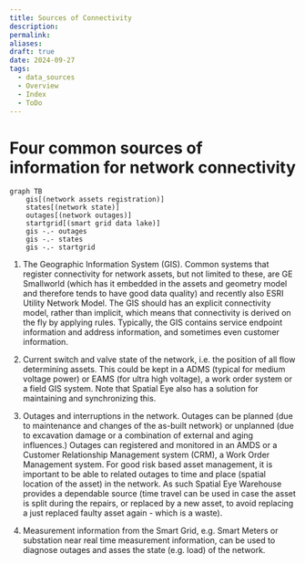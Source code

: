 ```yaml
---
title: Sources of Connectivity
description: 
permalink: 
aliases: 
draft: true
date: 2024-09-27
tags:
  - data_sources
  - Overview
  - Index
  - ToDo
---
```

# Four common sources of information for network connectivity


```mermaid
graph TB
	gis[(network assets registration)]
    states[(network state)]
	outages[(network outages)]
	startgrid[(smart grid data lake)]
    gis -.- outages
    gis -.- states
    gis -.- startgrid
```

1. The Geographic Information System (GIS). Common systems that register connectivity for network assets, but not limited to these, are GE Smallworld (which has it embedded in the assets and geometry model and therefore tends to have good data quality) and recently also ESRI Utility Network Model. The GIS should has an explicit connectivity model, rather than implicit, which means that connectivity is derived on the fly by applying rules. Typically, the GIS contains service endpoint information and address information, and sometimes even customer information.

2. Current switch and valve state of the network, i.e. the position of all flow determining assets. This could be kept in a ADMS (typical for medium voltage power) or EAMS (for ultra high voltage), a work order system or a field GIS system. Note that Spatial Eye also has a solution for maintaining and synchronizing this.

3. Outages and interruptions in the network. Outages can be planned (due to maintenance and changes of the as-built network) or unplanned (due to excavation damage or a combination of external and aging influences.) Outages can registered and monitored in an AMDS or a Customer Relationship Management system (CRM), a Work Order Management system. For good risk based asset management, it is important to be able to related outages to time and place (spatial location of the asset) in the network. As such Spatial Eye Warehouse provides a dependable source (time travel can be used in case the asset is split during the repairs, or replaced by a new asset, to avoid replacing a just replaced faulty asset again - which is a waste).

4. Measurement information from the Smart Grid, e.g. Smart Meters or substation near real time measurement information, can be used to diagnose outages and asses the state (e.g. load) of the network.

